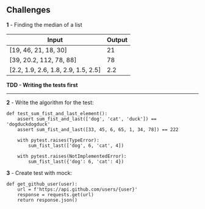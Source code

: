 ## **Challenges**

**1** - Finding the median of a list

| Input  | Output  |
|---|---|
|  [19, 46, 21, 18, 30] | 21  |
|  [39, 20.2, 112, 78, 88] | 78   |
|  [2.2, 1.9, 2.6, 1.8, 2.9, 1.5, 2.5]  | 2.2  |

**TDD - Writing the tests first**

---

**2** - Write the algorithm for the test:

```
def test_sum_fist_and_last_element():
    assert sum_fist_and_last(['dog', 'cat', 'duck']) == 'dogduckdogduck'
    assert sum_fist_and_last([33, 45, 6, 65, 1, 34, 78]) == 222

    with pytest.raises(TypeError):
        sum_fist_last(['dog', 6, 'cat', 4])

    with pytest.raises(NotImplementedError):
        sum_fist_last({'dog': 6, 'cat': 4})  
```

**3** - Create test with mock:

```
def get_github_user(user):
    url = f'https://api.github.com/users/{user}'
    response = requests.get(url)
    return response.json()
```
